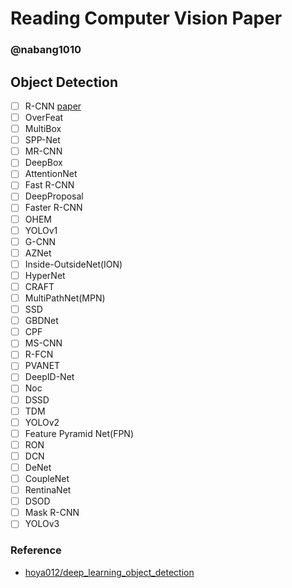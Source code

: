 # Reading Computer Vision Paper

### @nabang1010

## Object Detection

- [ ] R-CNN [paper](https://arxiv.org/pdf/1311.2524v5.pdf)
- [ ] OverFeat
- [ ] MultiBox
- [ ] SPP-Net
- [ ] MR-CNN
- [ ] DeepBox
- [ ] AttentionNet
- [ ] Fast R-CNN
- [ ] DeepProposal
- [ ] Faster R-CNN
- [ ] OHEM
- [ ] YOLOv1
- [ ] G-CNN
- [ ] AZNet
- [ ] Inside-OutsideNet(ION)
- [ ] HyperNet
- [ ] CRAFT
- [ ] MultiPathNet(MPN)
- [ ] SSD
- [ ] GBDNet
- [ ] CPF
- [ ] MS-CNN
- [ ] R-FCN
- [ ] PVANET
- [ ] DeepID-Net
- [ ] Noc
- [ ] DSSD
- [ ] TDM
- [ ] YOLOv2
- [ ] Feature Pyramid Net(FPN)
- [ ] RON
- [ ] DCN
- [ ] DeNet
- [ ] CoupleNet
- [ ] RentinaNet
- [ ] DSOD
- [ ] Mask R-CNN
- [ ] YOLOv3

### Reference
* [hoya012/deep_learning_object_detection](https://github.com/hoya012/deep_learning_object_detection)

